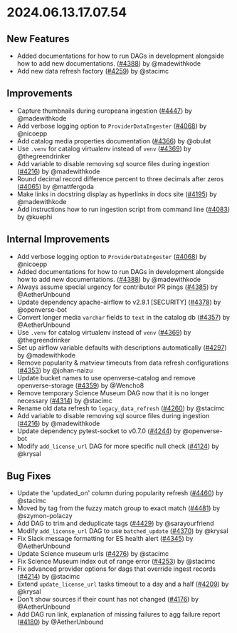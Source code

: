 # 2024.06.13.17.07.54

## New Features

- Added documentations for how to run DAGs in development alongside how to add
  new documentations.
  ([#4388](https://github.com/WordPress/openverse/pull/4388)) by @madewithkode
- Add new data refresh factory
  ([#4259](https://github.com/WordPress/openverse/pull/4259)) by @stacimc

## Improvements

- Capture thumbnails during europeana ingestion
  ([#4447](https://github.com/WordPress/openverse/pull/4447)) by @madewithkode
- Add verbose logging option to `ProviderDataIngester`
  ([#4068](https://github.com/WordPress/openverse/pull/4068)) by @nicoepp
- Add catalog media properties documentation
  ([#4366](https://github.com/WordPress/openverse/pull/4366)) by @obulat
- Use `.venv` for catalog virtualenv instead of `venv`
  ([#4369](https://github.com/WordPress/openverse/pull/4369)) by
  @thegreendrinker
- Add variable to disable removing sql source files during ingestion
  ([#4216](https://github.com/WordPress/openverse/pull/4216)) by @madewithkode
- Round decimal record difference percent to three decimals after zeros
  ([#4065](https://github.com/WordPress/openverse/pull/4065)) by @mattfergoda
- Make links in docstring display as hyperlinks in docs site
  ([#4195](https://github.com/WordPress/openverse/pull/4195)) by @madewithkode
- Add instructions how to run ingestion script from command line
  ([#4083](https://github.com/WordPress/openverse/pull/4083)) by @kuephi

## Internal Improvements

- Add verbose logging option to `ProviderDataIngester`
  ([#4068](https://github.com/WordPress/openverse/pull/4068)) by @nicoepp
- Added documentations for how to run DAGs in development alongside how to add
  new documentations.
  ([#4388](https://github.com/WordPress/openverse/pull/4388)) by @madewithkode
- Always assume special urgency for contributor PR pings
  ([#4385](https://github.com/WordPress/openverse/pull/4385)) by @AetherUnbound
- Update dependency apache-airflow to v2.9.1 [SECURITY]
  ([#4378](https://github.com/WordPress/openverse/pull/4378)) by @openverse-bot
- Convert longer media `varchar` fields to `text` in the catalog db
  ([#4357](https://github.com/WordPress/openverse/pull/4357)) by @AetherUnbound
- Use `.venv` for catalog virtualenv instead of `venv`
  ([#4369](https://github.com/WordPress/openverse/pull/4369)) by
  @thegreendrinker
- Set up airflow variable defaults with descriptions automatically
  ([#4297](https://github.com/WordPress/openverse/pull/4297)) by @madewithkode
- Remove popularity & matview timeouts from data refresh configurations
  ([#4353](https://github.com/WordPress/openverse/pull/4353)) by @johan-naizu
- Update bucket names to use openverse-catalog and remove openverse-storage
  ([#4359](https://github.com/WordPress/openverse/pull/4359)) by @Wencho8
- Remove temporary Science Museum DAG now that it is no longer necessary
  ([#4314](https://github.com/WordPress/openverse/pull/4314)) by @stacimc
- Rename old data refresh to `legacy_data_refresh`
  ([#4260](https://github.com/WordPress/openverse/pull/4260)) by @stacimc
- Add variable to disable removing sql source files during ingestion
  ([#4216](https://github.com/WordPress/openverse/pull/4216)) by @madewithkode
- Update dependency pytest-socket to v0.7.0
  ([#4244](https://github.com/WordPress/openverse/pull/4244)) by @openverse-bot
- Modify `add_license_url` DAG for more specific null check
  ([#4124](https://github.com/WordPress/openverse/pull/4124)) by @krysal

## Bug Fixes

- Update the 'updated_on' column during popularity refresh
  ([#4460](https://github.com/WordPress/openverse/pull/4460)) by @stacimc
- Moved by tag from the fuzzy match group to exact match
  ([#4481](https://github.com/WordPress/openverse/pull/4481)) by @szymon-polaczy
- Add DAG to trim and deduplicate tags
  ([#4429](https://github.com/WordPress/openverse/pull/4429)) by @sarayourfriend
- Modify `add_license_url` DAG to use `batched_update`
  ([#4370](https://github.com/WordPress/openverse/pull/4370)) by @krysal
- Fix Slack message formatting for ES health alert
  ([#4345](https://github.com/WordPress/openverse/pull/4345)) by @AetherUnbound
- Update Science museum urls
  ([#4276](https://github.com/WordPress/openverse/pull/4276)) by @stacimc
- Fix Science Museum index out of range error
  ([#4253](https://github.com/WordPress/openverse/pull/4253)) by @stacimc
- Fix advanced provider options for dags that override ingest records
  ([#4214](https://github.com/WordPress/openverse/pull/4214)) by @stacimc
- Extend `update_license_url` tasks timeout to a day and a half
  ([#4209](https://github.com/WordPress/openverse/pull/4209)) by @krysal
- Don't show sources if their count has not changed
  ([#4176](https://github.com/WordPress/openverse/pull/4176)) by @AetherUnbound
- Add DAG run link, explanation of missing failures to agg failure report
  ([#4180](https://github.com/WordPress/openverse/pull/4180)) by @AetherUnbound
